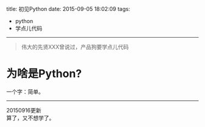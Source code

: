 title: 初见Python
date: 2015-09-05 18:02:09
tags:
- python
- 学点儿代码

---
> 伟大的先贤XXX曾说过，产品狗要学点儿代码

# 为啥是Python?
一个字：简单。

---
20150916更新  
算了，又不想学了。